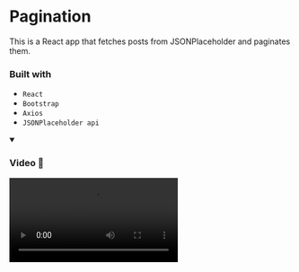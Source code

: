 # Pagination

This is a React app that fetches posts from JSONPlaceholder and paginates them.

### Built with
- `React`
- `Bootstrap`
- `Axios`
- `JSONPlaceholder api`

<details open>
<summary><h3>Video 🎥</h3></summary>
<video src="https://github.com/Lalitkumar4/simple-pagination/assets/64465383/1c828e5e-ee5a-4eff-b9a8-4db89945246d" controls="controls" >
</video>
</details>





